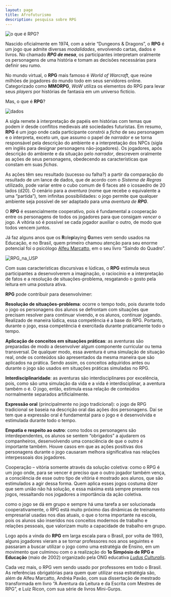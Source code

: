 ```yaml
---
layout: page
title: Afrofuturismo
description: pesquisa sobre RPG
---
```


![o que é RPG?][RPG_o_que_e]

Nascido oficialmente em 1974, com a série “Dungeons & Dragons”, o **RPG** é um jogo que admite diversas _modalidades_, envolvendo cartas, dados e livros. No chamado _**RPG de mesa**_, os participantes interpretam oralmente os personagens de uma história e tomam as decisões necessárias para definir seu rumo.

No mundo virtual, o **RPG** mais famoso é _World of Warcraft_, que reúne milhões de jogadores do mundo todo em seus servidores online. Categorizado como  **MMORPG**, _WoW_  utiliza os elementos do RPG para levar seus _players_ por histórias de fantasia em um universo fictício.

Mas, o que é **RPG**?

![dados][dados]

A sigla remete à interpretação de papéis em histórias com temas que podem ir desde conflitos medievais até sociedades futuristas. Em resumo,  **RPG** é um jogo onde cada participante constrói a _ficha_ de seu personagem e o interpreta, exceto um, que assumo o papel de _narrador_ e se torna  responsável pela descrição do ambiente e a interpretação dos NPCs (sigla em inglês para designar personagens não-jogadores). Os jogadores, após descrição do ambiente e da situação pelo _narrador_, descrevem oralmente as ações de seus personagens, obedecendo as características que constam em suas _fichas_.

As ações têm seu resultado (sucesso ou falha?) a partir da comparação do resultado de um lance de dados, que de acordo com o _Sistema de Regras_ utilizado, pode variar entre o cubo comum de 6 faces até o icosaedro de 20 lados (d20). O cenário para a _aventura_ (nome que recebe o   equivalente a uma “partida”), tem infinitas possibilidades: o jogo permite que  qualquer ambiente seja possível de ser adaptado para uma _aventura de **RPG**_.

O **RPG** é essencialmente cooperativo, pois é fundamental a cooperação entre os personagens de todos os jogadores para que  consigam _vencer_ o jogo. A vitória só é possível se cada jogador auxiliar o outro, de modo que todos vencem juntos.

Já faz alguns anos que os **R**ole**p**laying **G**ames vem sendo usados na Educação, e no Brasil, quem primeiro chamou atenção para seu enorme potencial foi o psicólogo [Alfeu Marcatto](http://www.alfmarc.psc.br), em o seu livro “Saindo do Quadro”.

![ RPG_na_USP][jcampus]


 Com suas características discursivas e lúdicas, o **RPG** estimula seus participantes a desenvolverem a imaginação, o raciocínio e a interpretação de fatos e a resolução de situações-problema, resgatando o gosto pela leitura em uma postura ativa.

**RPG** pode contribuir para desenvolvimer:

**Resolução de situações-problema**: ocorre o tempo todo, pois durante todo o jogo os personagens dos alunos se defrontam com situações que precisam resolver para continuar vivendo, e os alunos, continuar jogando. Realizado de maneira lúdica, essa competência é a base do RPG. Portanto, durante o jogo, essa competência é exercitada durante praticamente todo o tempo.

**Aplicação de conceitos em situações práticas**: as aventuras são preparadas de modo a desenvolver algum componente curricular ou tema transversal. De qualquer modo, essa aventura é uma simulação de situação real, onde os conteúdos são apresentados da mesma maneira que são aplicados na prática. Sendo assim, os conceitos adquiridos antes ou durante o jogo são usados em situações práticas simuladas no RPG.

**Interdisciplinaridade**: as aventuras são interdisciplinares por excelência, pois, como são uma simulação da vida e a vida é interdisciplinar, a aventura também o é. O jogo, então, estimula essa relação de conteúdos normalmente separados artificialmente.

**Expressão oral** (principalmente no jogo tradicional): o jogo de RPG tradicional se baseia na descrição oral das ações dos personagens. Daí se tem que a expressão oral é fundamental para o jogo e é desenvolvida e estimulada durante todo o tempo.

**Empatia e respeito ao outro**: como todos os personagens são interdependentes, os alunos se sentem “obrigados” a ajudarem os companheiros, desenvolvendo uma consciência de que o outro é importante também. Houve casos em que as ações positivas dos personagens durante o jogo causaram melhora significativa nas relações interpessoais dos jogadores.

Cooperação – vitória somente através da solução coletiva: como o RPG é um jogo onde, para se vencer é preciso que o outro jogador também vença, a consciência de esse outro tipo de vitória é mostrado aos alunos, que são estimulados a agir dessa forma. Quem aplica esses jogos costuma dizer que sem união não há solução, e essa máxima está sempre presente nos jogos, ressaltando nos jogadores a importância da ação coletiva.

como o jogo se dá em grupo e sempre há uma tarefa a ser solucionada cooperativamente, o RPG está muito próximo das dinâmicas de treinamento empresarial usadas nos dias atuais, o que o torna importante na escola, pois os alunos são inseridos nos conceitos modernos de trabalho e relações pessoais, que valorizam muito a capacidade de trabalho em grupo.  

Logo após a vinda do **RPG** em larga escala para o Brasil, por volta de 1993, alguns jogadores  vieram a se tornar professores nos anos seguintes e passaram a buscar utilizar o jogo como uma  estratégia de Ensino, em um movimento que culminou com o a realização do **1o Simpósio de RPG e Educação** (maio de 2002) organizado pela ONG educativa [_Ludus Culturalis_](www.rpgeducacao.com.br).

Cada vez mais, o RPG vem sendo usado por professores em todo o Brasil. As referências obrigatórias para quem quer utilizar essa estratégia são, além de Alfeu Marcatto, Andréa Pavão, com sua dissertação de mestrado transformada em livro “A Aventura da Leitura e da Escrita com Mestres de RPG”, e Luiz Ricon, com sua série de livros Mini-Gurps.


[RPG_o_que_e]: https://itxesco.github.io/assets/index_pics/dragon_feynman.jpg   

[jcampus]: https://itxesco.github.io/assets/figuras/rpg/JC_RPG.jpg

[dados]: https://itxesco.github.io/assets/figuras/rpg/dados.jpg

